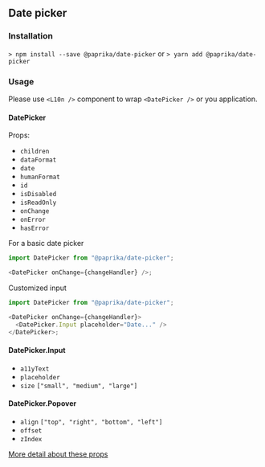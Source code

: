 ## Date picker

### Installation

`> npm install --save @paprika/date-picker`
or
`> yarn add @paprika/date-picker`

### Usage

Please use `<L10n />` component to wrap `<DatePicker />` or you application.

#### DatePicker

Props:

- `children`
- `dataFormat`
- `date`
- `humanFormat`
- `id`
- `isDisabled`
- `isReadOnly`
- `onChange`
- `onError`
- `hasError`

For a basic date picker

```js
import DatePicker from "@paprika/date-picker";

<DatePicker onChange={changeHandler} />;
```

Customized input

```js
import DatePicker from "@paprika/date-picker";

<DatePicker onChange={changeHandler}>
  <DatePicker.Input placeholder="Date..." />
</DatePicker>;
```

#### DatePicker.Input

- `a11yText`
- `placeholder`
- `size` `["small", "medium", "large"]`

#### DatePicker.Popover

- `align` `["top", "right", "bottom", "left"]`
- `offset`
- `zIndex`

[More detail about these props](https://github.com/acl-services/paprika/blob/master/packages/DatePicker/src/DatePicker.js)

